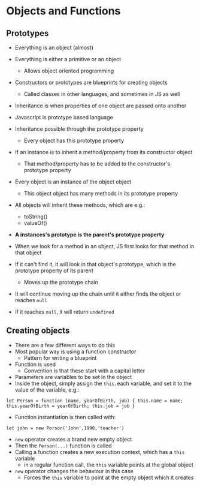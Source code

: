 Objects and Functions
=======

## Prototypes

* Everything is an object (almost)
* Everything is either a primitive or an object
  * Allows object oriented programming
* Constructors or prototypes are blueprints for creating objects
  * Called classes in other languages, and sometimes in JS as well
* Inheritance is when properties of one object are passed onto another

* Javascript is prototype based language
* Inheritance possible through the prototype property
  * Every object has this prototype property

* If an instance is to inherit a method/property from its constructor object
  * That method/property has to be added to the constructor's prototype property
* Every object is an instance of the object object
  * This object object has many methods in its prototype property
* All objects will inherit these methods, which are e.g.:
  * toString()
  * valueOf()
* **A instances's prototype is the parent's prototype property**

* When we look for a method in an object, JS first looks for that method in that object
* If it can't find it, it will look in that object's prototype, which is the prototype property of its parent
  * Moves up the prototype chain
* It will continue moving up the chain until it either finds the object or reaches `null`
* If it reaches `null`, it will return `undefined`

## Creating objects

* There are a few different ways to do this
* Most popular way is using a function constructor
  * Pattern for writing a blueprint
* Function is used
  * Convention is that these start with a capital letter
* Parameters are variables to be set in the object
* Inside the object, simply assign the `this.`each variable, and set it to the value of the variable, e.g.:

`let Person = function (name, yearOfBirth, job) {
  this.name = name;
  this.yearOfBirth = yearOfBirth;
  this.job = job
  }`

* Function instantiation is then called with:

`let john = new Person('John',1990,'teacher')`

* `new` operator creates a brand new empty object
* Then the `Person(...)` function is called
* Calling a function creates a new execution context, which has a `this` variable
  * in a regular function call, the `this` variable points at the global object
* `new` operator changes the behaviour in this case
  * Forces the `this` variable to point at the empty object which it creates
